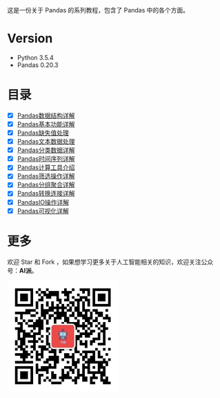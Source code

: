 这是一份关于 Pandas 的系列教程，包含了 Pandas 中的各个方面。

# Version

- Python 3.5.4
- Pandas 0.20.3

# 目录

- [x] [Pandas数据结构详解](notebook/01-Pandas数据结构详解.ipynb)
- [x] [Pandas基本功能详解](notebook/02-Pandas基本功能详解.ipynb)
- [x] [Pandas缺失值处理](notebook/03-Pandas缺失值处理.ipynb)
- [x] [Pandas文本数据处理](notebook/04-Pandas文本数据处理.ipynb)
- [x] [Pandas分类数据详解](notebook/05-Pandas分类数据详解.ipynb)
- [x] [Pandas时间序列详解](notebook/06-Pandas时间序列详解.ipynb)
- [x] [Pandas计算工具介绍](notebook/07-Pandas计算工具介绍.ipynb)
- [x] [Pandas筛选操作详解](notebook/08-Pandas筛选操作详解.ipynb)
- [x] [Pandas分组聚合详解](notebook/09-Pandas分组聚合详解.ipynb)
- [x] [Pandas转换连接详解](notebook/10-Pandas转换连接详解.ipynb)
- [x] [PandasIO操作详解](notebook/11-PandasIO操作详解.ipynb)
- [x] [Pandas可视化详解](notebook/12-Pandas可视化详解.ipynb)

# 更多

欢迎 Star 和 Fork ，如果想学习更多关于人工智能相关的知识，欢迎关注公众号：**AI派**。

![](image/公众号—AI派.jpg)

